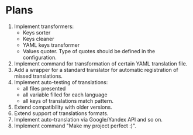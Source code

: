 # Plans

1. Implement transformers:
   - Keys sorter
   - Keys cleaner
   - YAML keys transformer
   - Values quoter. Type of quotes should be defined in the configuration.
1. Implement command for transformation of certain YAML translation file.
1. Add a wrapper for a standard translator for automatic registration of missed translations.
1. Implement auto-testing of translations:
    - all files presented
    - all variable filled for each language
    - all keys of translations match pattern.
1. Extend compatibility with older versions.
1. Extend support of translations formats.
1. Implement auto-translation via Google/Yandex API and so on.
1. Implement command "Make my project perfect :)".
